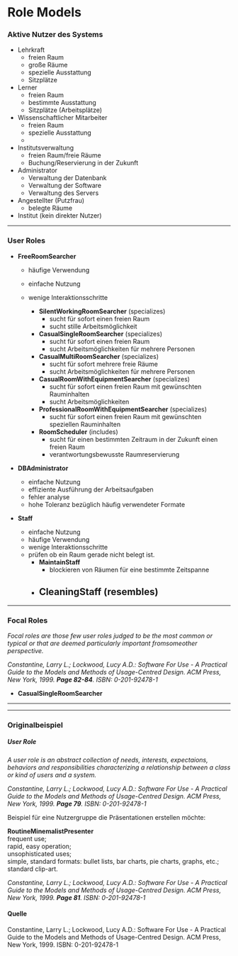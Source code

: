 # Role Models

### Aktive Nutzer des Systems
- Lehrkraft
    - freien Raum
    - große Räume
    - spezielle Ausstattung
    - Sitzplätze
- Lerner
    - freien Raum
    - bestimmte Ausstattung
    - Sitzplätze (Arbeitsplätze)
- Wissenschaftlicher Mitarbeiter
    - freien Raum
    - spezielle Ausstattung
    -
- Institutsverwaltung
    - freien Raum/freie Räume
    - Buchung/Reservierung in der Zukunft
- Administrator
    - Verwaltung der Datenbank
    - Verwaltung der Software
    - Verwaltung des Servers
- Angestellter (Putzfrau)
    - belegte Räume
- Institut (kein direkter Nutzer)
______________
### User Roles
- __FreeRoomSearcher__
    - häufige Verwendung
    - einfache Nutzung
    - wenige Interaktionsschritte

        - __SilentWorkingRoomSearcher__ (specializes)
            - sucht für sofort einen freien Raum
            - sucht stille Arbeitsmöglichkeit
        - __CasualSingleRoomSearcher__ (specializes)
            - sucht für sofort einen freien Raum
            - sucht Arbeitsmöglichkeiten für mehrere Personen
        - __CasualMultiRoomSearcher__ (specializes)
            - sucht für sofort mehrere freie Räume
            - sucht Arbeitsmöglichkeiten für mehrere Personen
        - __CasualRoomWithEquipmentSearcher__ (specializes)
            - sucht für sofort einen freien Raum mit gewünschten Rauminhalten
            - sucht Arbeitsmöglichkeiten
        - __ProfessionalRoomWithEquipmentSearcher__ (specializes)
            - sucht für sofort einen freien Raum mit gewünschten speziellen Rauminhalten
        - __RoomScheduler__ (includes)
            - sucht für einen bestimmten Zeitraum in der Zukunft einen freien Raum
            - verantwortungsbewusste Raumreservierung

- __DBAdministrator__
    - einfache Nutzung
    - effiziente Ausführung der Arbeitsaufgaben
    - fehler analyse
    - hohe Toleranz bezüglich häufig verwendeter Formate

- __Staff__
    - einfache Nutzung
    - häufige Verwendung
    - wenige Interaktionsschritte
    - prüfen ob ein Raum gerade nicht belegt ist.
        - __MaintainStaff__
            - blockieren von Räumen für eine bestimmte Zeitspanne
        - __CleaningStaff__ (resembles)
            -
_______________            
### Focal Roles
*Focal roles are those few user roles judged to be the most common or typical or that are deemed particularly important fromsomeother perspective.*

*Constantine, Larry L.; Lockwood, Lucy A.D.: Software For Use - A Practical Guide to the Models and Methods of Usage-Centred Design. ACM Press, New York, 1999. __Page 82-84__. ISBN: 0-201-92478-1*

- __CasualSingleRoomSearcher__

________________
________________
### Originalbeispiel
##### User Role
*A user role is an abstract collection of needs, interests, expectaions, behaviors and responsibilities characterizing a relationship between a class or kind of users and a system.*

*Constantine, Larry L.; Lockwood, Lucy A.D.: Software For Use - A Practical Guide to the Models and Methods of Usage-Centred Design. ACM Press, New York, 1999. __Page 79__. ISBN: 0-201-92478-1*

Beispiel für eine Nutzergruppe die Präsentationen erstellen möchte:   

__RoutineMinemalistPresenter__   
frequent use;    
rapid, easy operation;    
unsophisticated uses;    
simple, standard formats: bullet lists, bar charts, pie charts, graphs, etc.;    
standard clip-art.   

*Constantine, Larry L.; Lockwood, Lucy A.D.: Software For Use - A Practical Guide to the Models and Methods of Usage-Centred Design. ACM Press, New York, 1999. __Page 81__. ISBN: 0-201-92478-1*

#### Quelle
Constantine, Larry L.; Lockwood, Lucy A.D.: Software For Use - A Practical Guide to the Models and Methods of Usage-Centred Design. ACM Press, New York, 1999. ISBN: 0-201-92478-1
